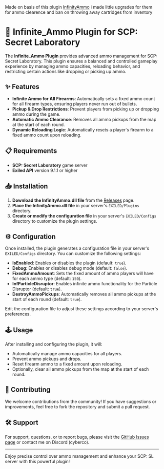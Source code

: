 Made on basis of this plugin [InfinityAmmo](https://github.com/alexomur/InfinityAmmo) i made little upgrades for them for ammo clearence and ban on throwing away cartridges from inventory
# 🔫 Infinite_Ammo Plugin for SCP: Secret Laboratory

The **Infinite_Ammo Plugin** provides advanced ammo management for SCP: Secret Laboratory. This plugin ensures a balanced and controlled gameplay experience by managing ammo capacities, reloading behavior, and restricting certain actions like dropping or picking up ammo.

## ✨ Features

- **Infinite Ammo for All Firearms**: Automatically sets a fixed ammo count for all firearm types, ensuring players never run out of bullets.
- **Pickup & Drop Restrictions**: Prevent players from picking up or dropping ammo during the game.
- **Automatic Ammo Clearance**: Removes all ammo pickups from the map at the start of each round.
- **Dynamic Reloading Logic**: Automatically resets a player's firearm to a fixed ammo count upon reloading.

## 📋 Requirements

- **SCP: Secret Laboratory** game server
- **Exiled API** version 9.1.1 or higher

## 📥 Installation

1. **Download the InfinityAmmo.dll file** from the [Releases](https://github.com/D3ltA-O5/Infinite_Ammo/releases) page.
2. **Place the InfinityAmmo.dll file** in your server's `EXILED/Plugins` directory.
3. **Create or modify the configuration file** in your server's `EXILED/Configs` directory to customize the plugin settings.

## ⚙️ Configuration

Once installed, the plugin generates a configuration file in your server's `EXILED/Configs` directory. You can customize the following settings:

- **IsEnabled**: Enables or disables the plugin (default: `true`).
- **Debug**: Enables or disables debug mode (default: `false`).
- **FixedAmmoAmount**: Sets the fixed amount of ammo players will have for each ammo type (default: `150`).
- **InfParticleDisruptor**: Enables infinite ammo functionality for the Particle Disruptor (default: `true`).
- **DestroyAmmoPickups**: Automatically removes all ammo pickups at the start of each round (default: `true`).

Edit the configuration file to adjust these settings according to your server's preferences.

## 🕹️ Usage

After installing and configuring the plugin, it will:
- Automatically manage ammo capacities for all players.
- Prevent ammo pickups and drops.
- Reset firearm ammo to a fixed amount upon reloading.
- Optionally, clear all ammo pickups from the map at the start of each round.

## 🤝 Contributing

We welcome contributions from the community! If you have suggestions or improvements, feel free to fork the repository and submit a pull request.

## 🛠️ Support

For support, questions, or to report bugs, please visit the [GitHub Issues page](https://github.com/D3ltA-O5/Infinite_Ammo/issues) or contact me on Discord (cyberco).

---

Enjoy precise control over ammo management and enhance your SCP: SL server with this powerful plugin!
